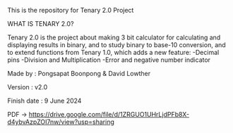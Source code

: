 This is the repository for Tenary 2.0 Project

WHAT IS TENARY 2.0?

Tenary 2.0 is the project  about making 3 bit calculator for calculating and displaying results in binary, and to study binary to base-10 conversion, and to extend functions from Tenary 1.0, which adds a new feature:
-Decimal pins
-Division and Multiplication
-Error and negative number indicator

Made by : Pongsapat Boonpong & David Lowther

Version : v2.0

Finish date : 9 June 2024

PDF -> https://drive.google.com/file/d/1ZRGUO1UHrLjdPFb8X-d4ybvAzpZOI7nw/view?usp=sharing
